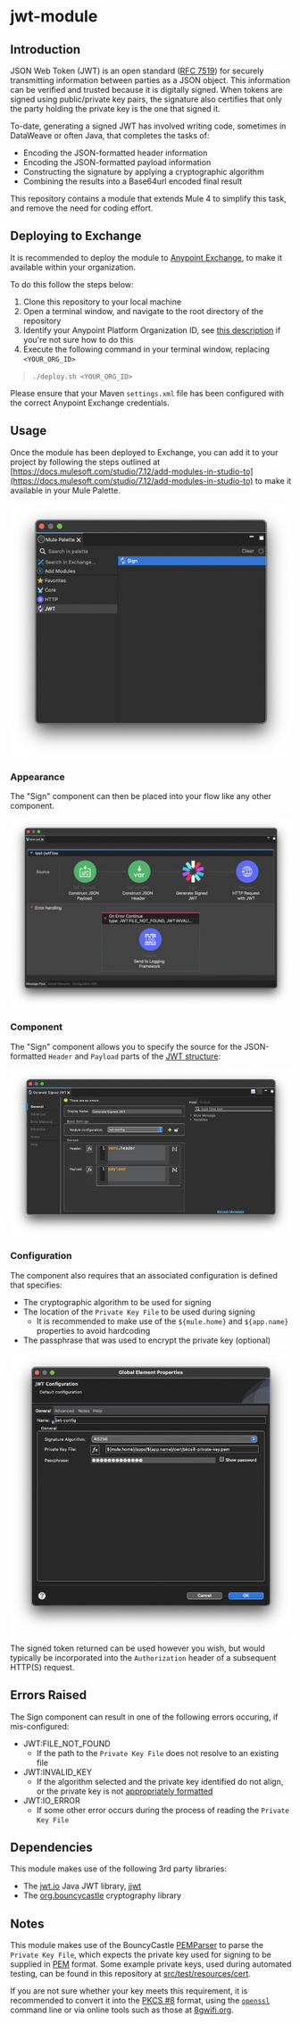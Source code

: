 # jwt-module

## Introduction

JSON Web Token (JWT) is an open standard ([RFC 7519](https://tools.ietf.org/html/rfc7519)) for securely transmitting information between parties as a JSON object.
This information can be verified and trusted because it is digitally signed.
When tokens are signed using public/private key pairs, the signature also certifies that only the party holding the private key is the one that signed it.

To-date, generating a signed JWT has involved writing code, sometimes in DataWeave or often Java, that completes the tasks of:

+ Encoding the JSON-formatted header information
+ Encoding the JSON-formatted payload information
+ Constructing the signature by applying a cryptographic algorithm
+ Combining the results into a Base64url encoded final result

This repository contains a module that extends Mule 4 to simplify this task, and remove the need for coding effort.

## Deploying to Exchange

It is recommended to deploy the module to [Anypoint Exchange](https://docs.mulesoft.com/exchange/), to make it available within your organization.

To do this follow the steps below:

1. Clone this repository to your local machine
2. Open a terminal window, and navigate to the root directory of the repository
3. Identify your Anypoint Platform Organization ID, see [this description](https://help.mulesoft.com/s/article/How-to-know-my-Organization-ID-Org-ID-on-the-Anypoint-Platform) if you're not sure how to do this
4. Execute the following command in your terminal window, replacing `<YOUR_ORG_ID>`
> `./deploy.sh <YOUR_ORG_ID>`

Please ensure that your Maven `settings.xml` file has been configured with the correct Anypoint Exchange credentials.

## Usage

Once the module has been deployed to Exchange, you can add it to your project by following the steps outlined at [https://docs.mulesoft.com/studio/7.12/add-modules-in-studio-to](https://docs.mulesoft.com/studio/7.12/add-modules-in-studio-to) to make it available in your Mule Palette.

![Mule Palette](/images/mule-palette.png)

### Appearance

The "Sign" component can then be placed into your flow like any other component.

![JWT Flow](/images/jwt-flow.png)

### Component

The "Sign" component allows you to specify the source for the JSON-formatted `Header` and `Payload` parts of the [JWT structure](https://en.wikipedia.org/wiki/JSON_Web_Token#Structure):

![Sign parameters](/images/sign-parameters.png)

### Configuration

The component also requires that an associated configuration is defined that specifies:

+ The cryptographic algorithm to be used for signing
+ The location of the `Private Key File` to be used during signing
    + It is recommended to make use of the `${mule.home}` and `${app.name}` properties to avoid hardcoding
+ The passphrase that was used to encrypt the private key (optional)

![Configuration](/images/config-parameters.png)

The signed token returned can be used however you wish, but would typically be incorporated into the `Authorization` header of a subsequent HTTP(S) request.

## Errors Raised

The Sign component can result in one of the following errors occuring, if mis-configured:

+ JWT:FILE_NOT_FOUND
    + If the path to the `Private Key File` does not resolve to an existing file
+ JWT:INVALID_KEY
    + If the algorithm selected and the private key identified do not align, or the private key is not [appropriately formatted](#notes)
+ JWT:IO_ERROR
    + If some other error occurs during the process of reading the `Private Key File`

## Dependencies

This module makes use of the following 3rd party libraries:

+ The [jwt.io](https://jwt.io/) Java JWT library, [jjwt](https://github.com/jwtk/jjwt)
+ The [org.bouncycastle](https://javadoc.io/doc/org.bouncycastle/bcpkix-jdk18on/latest/index.html) cryptography library

## Notes

This module makes use of the BouncyCastle [PEMParser](https://www.bouncycastle.org/docs/pkixdocs1.5on/org/bouncycastle/openssl/PEMParser.html) to parse the `Private Key File`, which expects the private key used for signing to be supplied in [PEM](https://en.wikipedia.org/wiki/Privacy-Enhanced_Mail) format.
Some example private keys, used during automated testing, can be found in this repository at [src/test/resources/cert](https://github.com/mulesoft-catalyst/jwt-module/tree/main/src/test/resources/cert).

If you are not sure whether your key meets this requirement, it is recommended to convert it into the [PKCS #8](https://en.wikipedia.org/wiki/PKCS_8) format, using the [`openssl`](https://www.openssl.org/docs/man1.1.1/man1/openssl-pkcs8.html) command line or via online tools such as those at [8gwifi.org](https://8gwifi.org/).